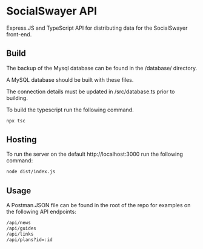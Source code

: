 # SocialSwayer API

Express.JS and TypeScript API for distributing data for the SocialSwayer front-end.

## Build
The backup of the Mysql database can be found in the /database/ directory. 

A MySQL database should be built with these files. 

The connection details must be updated in /src/database.ts prior to building. 

To build the typescript run the following command.

```bash
npx tsc
```

## Hosting

To run the server on the default http://localhost:3000 run the following command:

```bash
node dist/index.js
```

## Usage

A Postman.JSON file can be found in the root of the repo for examples on the following API endpoints:

```bash
/api/news
/api/guides
/api/links
/api/plans?id=:id
```
